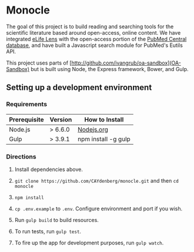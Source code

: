 # Monocle #

The goal of this project is to build reading and searching tools for the scientific literature based around open-access, online content. We have integrated [eLife Lens](https://github.com/elifesciences/lens "eLife Lens") with the open-access portion of the [PubMed Central database](http://www.ncbi.nlm.nih.gov/pmc/), and have built a Javascript search module for PubMed's Eutils API.

This project uses parts of [http://github.com/ivangrub/oa-sandbox](OA-Sandbox) but is built using Node, the Express framework, Bower, and Gulp.

## Setting up a development environment ##

### Requirements ###

<table>
  <thead>
    <tr><th>Prerequisite</th><th>Version</th><th>How to Install</th></tr>
  </thead>
  <tbody>
    <tr><td>Node.js</td><td>&gt; 6.6.0</td><td><a href="https://nodejs.org/">Nodejs.org</a></td></tr>
    <tr><td>Gulp</td><td>&gt; 3.9.1</td><td>npm install -g gulp</td></tr>
  </tbody>
</table>

### Directions ###

1. Install dependencies above.

1. `git clone https://github.com/CAYdenberg/monocle.git` and then `cd monocle`

1. `npm install`

1. `cp .env.example` to `.env`. Configure environment and port if you wish.

1. Run `gulp build` to build resources.

1. To run tests, run `gulp test`.

1. To fire up the app for development purposes, run `gulp watch`.
